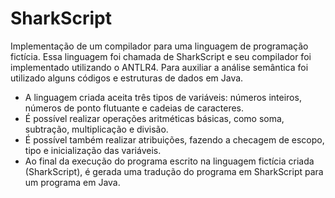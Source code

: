 <h1>SharkScript</h1>
Implementação de um compilador para uma linguagem de programação fictícia. Essa linguagem foi chamada de SharkScript e seu compilador foi implementado utilizando o ANTLR4. Para auxiliar a análise semântica foi utilizado alguns códigos e estruturas de dados em Java.
<ul>
  <li>A linguagem criada aceita três tipos de variáveis: números inteiros, números de ponto flutuante e cadeias de caracteres.</li>
  <li>É possível realizar operações aritméticas básicas, como soma, subtração, multiplicação e divisão.</li>
  <li>É possível também realizar atribuições, fazendo a checagem de escopo, tipo e inicialização das variáveis.</li>
  <li>Ao final da execução do programa escrito na linguagem fictícia criada (SharkScript), é gerada uma tradução do programa em SharkScript para um programa em Java.</li>
</ul>
